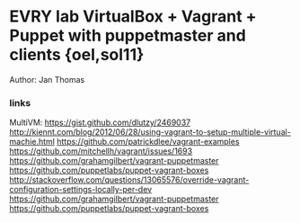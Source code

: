 # EVRY lab VirtualBox + Vagrant + Puppet with puppetmaster and clients {oel,sol11}

Author: Jan Thomas

### links
MultiVM: https://gist.github.com/dlutzy/2469037
http://kiennt.com/blog/2012/06/28/using-vagrant-to-setup-multiple-virtual-machie.html
https://github.com/patrickdlee/vagrant-examples
https://github.com/mitchellh/vagrant/issues/1693
https://github.com/grahamgilbert/vagrant-puppetmaster
https://github.com/puppetlabs/puppet-vagrant-boxes
http://stackoverflow.com/questions/13065576/override-vagrant-configuration-settings-locally-per-dev
https://github.com/grahamgilbert/vagrant-puppetmaster
https://github.com/puppetlabs/puppet-vagrant-boxes
